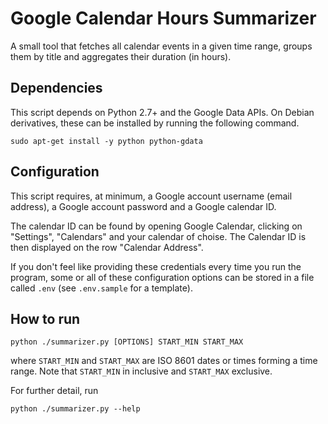 # Google Calendar Hours Summarizer

A small tool that fetches all calendar events in a given time range, groups them
by title and aggregates their duration (in hours).

## Dependencies

This script depends on Python 2.7+ and the Google Data APIs. On Debian
derivatives, these can be installed by running the following command.

    sudo apt-get install -y python python-gdata

## Configuration

This script requires, at minimum, a Google account username (email address), a
Google account password and a Google calendar ID.

The calendar ID can be found by opening Google Calendar, clicking on "Settings",
"Calendars" and your calendar of choise. The Calendar ID is then displayed on
the row "Calendar Address".

If you don't feel like providing these credentials every time you run the
program, some or all of these configuration options can be stored in a file
called `.env` (see `.env.sample` for a template).

## How to run

    python ./summarizer.py [OPTIONS] START_MIN START_MAX

where `START_MIN` and `START_MAX` are ISO 8601 dates or times forming a time
range. Note that `START_MIN` in inclusive and `START_MAX` exclusive.

For further detail, run

    python ./summarizer.py --help
